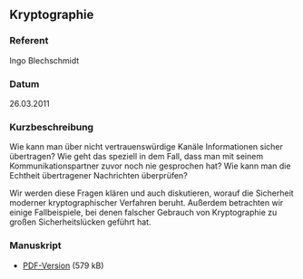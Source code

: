 ## Kryptographie


### Referent
Ingo Blechschmidt

### Datum
26.03.2011

### Kurzbeschreibung
Wie kann man über nicht vertrauenswürdige Kanäle Informationen sicher
übertragen? Wie geht das speziell in dem Fall, dass man mit seinem
Kommunikationspartner zuvor noch nie gesprochen hat? Wie kann man die Echtheit
übertragener Nachrichten überprüfen?

Wir werden diese Fragen klären und auch diskutieren, worauf die Sicherheit
moderner kryptographischer Verfahren beruht. Außerdem betrachten wir einige
Fallbeispiele, bei denen falscher Gebrauch von Kryptographie zu großen
Sicherheitslücken geführt hat.


### Manuskript

* [PDF-Version](/download/Vortraege/Kryptographie_LIT_2011.pdf) (579 kB)
